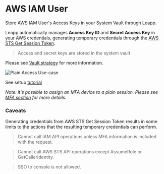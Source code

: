 # AWS IAM User

Store AWS IAM User's Access Keys in your System Vault through Leapp.

Leapp automatically manages **Access Key ID** and **Secret Access Key** in your AWS credentials, generating temporary credentials through the [AWS STS Get Session Token](https://docs.aws.amazon.com/STS/latest/APIReference/API_GetSessionToken.html).

> Access and secret keys are stored in the system vault

Please see [Vault strategy](https://www.github.com/Noovolari/leapp/wiki/vault-strategy) for more information.

![Plain Access Use-case](https://github.com/Noovolari/leapp/wiki/images/plain-gif.gif)

See setup [tutorial](https://www.github.com/Noovolari/leapp/wiki/tutorials)

*Note: it's possible to assign an MFA device to a plain session. Please see [MFA section](https://github.com/Noovolari/leapp/wiki/mfa) for more details.*

### Caveats

Generating credentials from AWS STS Get Session Token results in some limits to the actions that the resulting temporary credentials can perform.

> Cannot call IAM API operations unless MFA information is included with the request.

> Cannot call AWS STS API operations except AssumeRole or GetCallerIdentity.

> SSO to console is not allowed.
